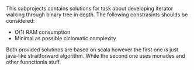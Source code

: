 This subprojects contains solutions for task about developing iterator walking through binary tree in depth.
The following constrasints shoulds be considered:
  * O(1) RAM consumption
  * Minimal as possible ciclomatic complexity

Both provided solutinos are based on scala however the first one is just java-like straitforward algorithm. While the second one uses monades and other funnctionla stuff. 
